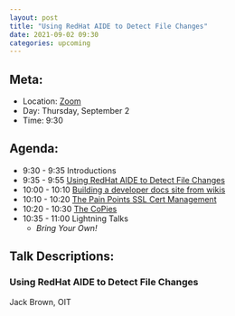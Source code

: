 ```yaml
---
layout: post
title: "Using RedHat AIDE to Detect File Changes"
date: 2021-09-02 09:30
categories: upcoming
---
```


## Meta:

- Location: [Zoom](https://z.umn.edu/cpmstream)
- Day: Thursday, September 2
- Time: 9:30

## Agenda:

- 9:30 - 9:35 Introductions
- 9:35 - 9:55 [Using RedHat AIDE to Detect File Changes](#using-redhat-aide-to-detect-file-changes)
- 10:00 - 10:10 [Building a developer docs site from wikis](#)
- 10:10 - 10:20 [The Pain Points SSL Cert Management](#)
- 10:20 - 10:30 [The CoPies](#)
- 10:35 - 11:00 Lightning Talks
  - _Bring Your Own!_

## Talk Descriptions:

### Using RedHat AIDE to Detect File Changes
Jack Brown, OIT

